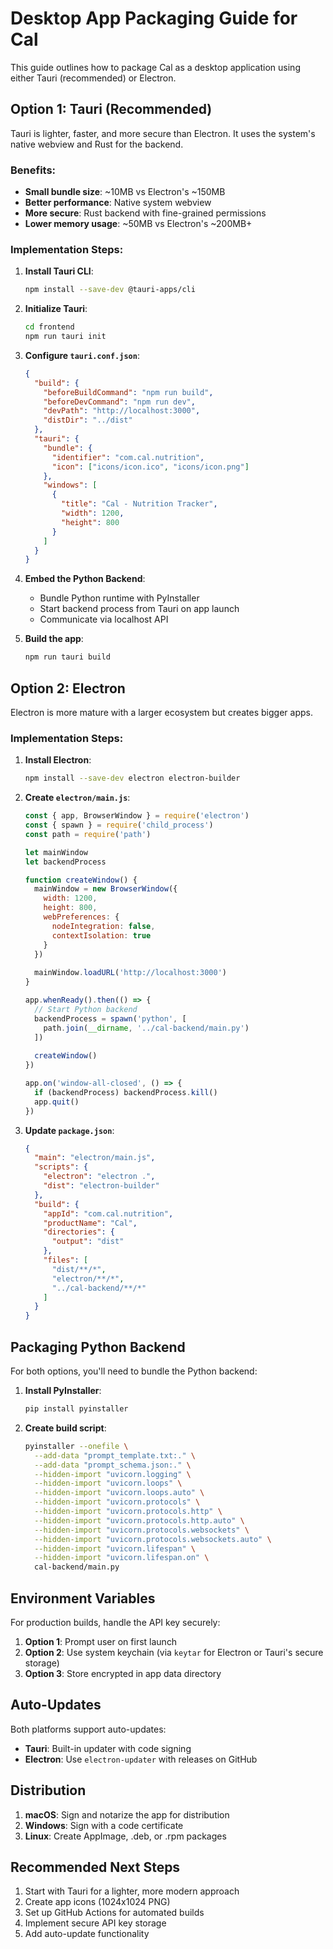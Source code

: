# Desktop App Packaging Guide for Cal

This guide outlines how to package Cal as a desktop application using either Tauri (recommended) or Electron.

## Option 1: Tauri (Recommended)

Tauri is lighter, faster, and more secure than Electron. It uses the system's native webview and Rust for the backend.

### Benefits:
- **Small bundle size**: ~10MB vs Electron's ~150MB
- **Better performance**: Native system webview
- **More secure**: Rust backend with fine-grained permissions
- **Lower memory usage**: ~50MB vs Electron's ~200MB+

### Implementation Steps:

1. **Install Tauri CLI**:
   ```bash
   npm install --save-dev @tauri-apps/cli
   ```

2. **Initialize Tauri**:
   ```bash
   cd frontend
   npm run tauri init
   ```

3. **Configure `tauri.conf.json`**:
   ```json
   {
     "build": {
       "beforeBuildCommand": "npm run build",
       "beforeDevCommand": "npm run dev",
       "devPath": "http://localhost:3000",
       "distDir": "../dist"
     },
     "tauri": {
       "bundle": {
         "identifier": "com.cal.nutrition",
         "icon": ["icons/icon.ico", "icons/icon.png"]
       },
       "windows": [
         {
           "title": "Cal - Nutrition Tracker",
           "width": 1200,
           "height": 800
         }
       ]
     }
   }
   ```

4. **Embed the Python Backend**:
   - Bundle Python runtime with PyInstaller
   - Start backend process from Tauri on app launch
   - Communicate via localhost API

5. **Build the app**:
   ```bash
   npm run tauri build
   ```

## Option 2: Electron

Electron is more mature with a larger ecosystem but creates bigger apps.

### Implementation Steps:

1. **Install Electron**:
   ```bash
   npm install --save-dev electron electron-builder
   ```

2. **Create `electron/main.js`**:
   ```javascript
   const { app, BrowserWindow } = require('electron')
   const { spawn } = require('child_process')
   const path = require('path')
   
   let mainWindow
   let backendProcess
   
   function createWindow() {
     mainWindow = new BrowserWindow({
       width: 1200,
       height: 800,
       webPreferences: {
         nodeIntegration: false,
         contextIsolation: true
       }
     })
     
     mainWindow.loadURL('http://localhost:3000')
   }
   
   app.whenReady().then(() => {
     // Start Python backend
     backendProcess = spawn('python', [
       path.join(__dirname, '../cal-backend/main.py')
     ])
     
     createWindow()
   })
   
   app.on('window-all-closed', () => {
     if (backendProcess) backendProcess.kill()
     app.quit()
   })
   ```

3. **Update `package.json`**:
   ```json
   {
     "main": "electron/main.js",
     "scripts": {
       "electron": "electron .",
       "dist": "electron-builder"
     },
     "build": {
       "appId": "com.cal.nutrition",
       "productName": "Cal",
       "directories": {
         "output": "dist"
       },
       "files": [
         "dist/**/*",
         "electron/**/*",
         "../cal-backend/**/*"
       ]
     }
   }
   ```

## Packaging Python Backend

For both options, you'll need to bundle the Python backend:

1. **Install PyInstaller**:
   ```bash
   pip install pyinstaller
   ```

2. **Create build script**:
   ```bash
   pyinstaller --onefile \
     --add-data "prompt_template.txt:." \
     --add-data "prompt_schema.json:." \
     --hidden-import "uvicorn.logging" \
     --hidden-import "uvicorn.loops" \
     --hidden-import "uvicorn.loops.auto" \
     --hidden-import "uvicorn.protocols" \
     --hidden-import "uvicorn.protocols.http" \
     --hidden-import "uvicorn.protocols.http.auto" \
     --hidden-import "uvicorn.protocols.websockets" \
     --hidden-import "uvicorn.protocols.websockets.auto" \
     --hidden-import "uvicorn.lifespan" \
     --hidden-import "uvicorn.lifespan.on" \
     cal-backend/main.py
   ```

## Environment Variables

For production builds, handle the API key securely:

1. **Option 1**: Prompt user on first launch
2. **Option 2**: Use system keychain (via `keytar` for Electron or Tauri's secure storage)
3. **Option 3**: Store encrypted in app data directory

## Auto-Updates

Both platforms support auto-updates:

- **Tauri**: Built-in updater with code signing
- **Electron**: Use `electron-updater` with releases on GitHub

## Distribution

1. **macOS**: Sign and notarize the app for distribution
2. **Windows**: Sign with a code certificate
3. **Linux**: Create AppImage, .deb, or .rpm packages

## Recommended Next Steps

1. Start with Tauri for a lighter, more modern approach
2. Create app icons (1024x1024 PNG)
3. Set up GitHub Actions for automated builds
4. Implement secure API key storage
5. Add auto-update functionality